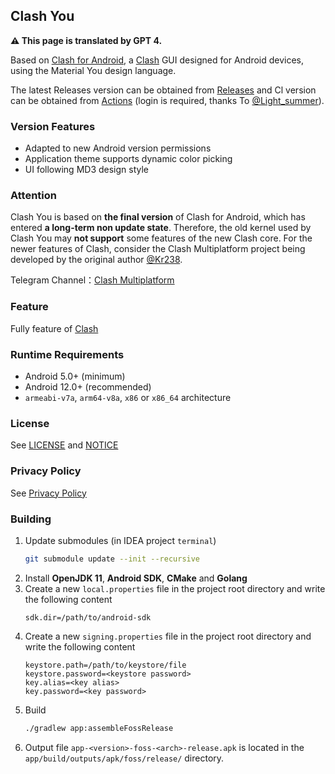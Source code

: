 ## Clash You

**⚠ This page is translated by GPT 4.**

Based on [Clash for Android](https://github.com/Kr328/ClashForAndroid),
a [Clash](https://github.com/Dreamacro/clash) GUI designed for Android devices, using the Material
You design language.

The latest Releases version can be obtained from
[Releases](https://github.com/Kr328/ClashForAndroid/releases)
and Cl version can be obtained from
[Actions](https://github.com/Yos-X/ClashYou/actions) (login is required, thanks To [@Light_summer](https://github.com/lightsummer233)).

### Version Features

- Adapted to new Android version permissions
- Application theme supports dynamic color picking
- UI following MD3 design style

### Attention

Clash You is based on **the final version** of Clash for Android, which has entered **a long-term non update state**.
Therefore, the old kernel used by Clash You may **not support** some features of the new Clash core.
For the newer features of Clash, consider the Clash Multiplatform project being developed by the original author [@Kr238](https://github.com/Kr328).

Telegram Channel：[Clash Multiplatform](https://t.me/+uCUxZwHNjZxlYThl)

### Feature

Fully feature of [Clash](https://github.com/Dreamacro/clash)

### Runtime Requirements

- Android 5.0+ (minimum)
- Android 12.0+ (recommended)
- `armeabi-v7a`, `arm64-v8a`, `x86` or `x86_64` architecture

### License

See [LICENSE](./LICENSE) and [NOTICE](./NOTICE)

### Privacy Policy

See [Privacy Policy](./PRIVACY_POLICY.md)

### Building

1. Update submodules (in IDEA project `terminal`)
   ```sh
   git submodule update --init --recursive
   ```
2. Install **OpenJDK 11**, **Android SDK**, **CMake** and **Golang**
3. Create a new `local.properties` file in the project root directory and write the following content
   ```properties
   sdk.dir=/path/to/android-sdk
   ```
4. Create a new `signing.properties` file in the project root directory and write the following content
   ```properties
   keystore.path=/path/to/keystore/file
   keystore.password=<keystore password>
   key.alias=<key alias>
   key.password=<key password>
   ```
5. Build
   ```sh
   ./gradlew app:assembleFossRelease
   ```
6. Output file `app-<version>-foss-<arch>-release.apk` is located in the `app/build/outputs/apk/foss/release/` directory.
